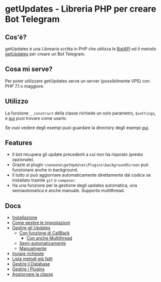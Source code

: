 # getUpdates - Libreria PHP per creare Bot Telegram

## Cos'è?

getUpdates è una Librearia scritta in PHP che utilizza le [BotAPI](https://core.telegram.org/bots/api) ed il metodo [getUpdates](https://core.telegram.org/bots/api#getupdates) per creare un Bot Telegram.

## Cosa mi serve?

Per poter utilizzare getUpdates serve un server (possibilmente VPS) con PHP 7.1 o maggiore.

## Utilizzo

La funzione `__construct` della classe richiede un solo parametro, `$settings`, e [qui](settings.html) puoi trovare come usarlo.

Se vuoi vedere degli esempi puoi guardare la directory degli esempi [qui](https://github.com/Neneone/getUpdates/tree/master/Examples).

## Features

- Il bot recupera gli update precedenti a cui non ha risposto (presto opzionale).
- Grazie al plugin `\neneone\getUpdates\Plugins\backgroundScreen` può funzionare anche in background.
- Il tutto si può aggiornare automaticamente direttamente dal codice se installato tramite `git` o `composer`.
- Ha una funzione per la gestione degli updates automatica, una semiautomatica e anche manuale. Supporta multithread.

## Docs

- [Installazione](installation.html)
- [Come gestire le impostazioni](settings.html)
- [Gestire gli Updates](updates.html)
  - [Con funzione di CallBack](updates.html#con-funzione-di-callback)
    - [Con anche Multithread](updates.html#con-multithread)
  - [Semi-automaticamente](updates.html#semi-automatico)
  - [Manualmente](updates.html#manuale)
- [Inviare richieste](sending_requests.html)
- [Lista metodi già fatti](method_list.html)
- [Gestire il Database](database.html)
- [Gestire i Plugins](plugins.html)
- [Aggiornare la classe](getupdates_update.html)
